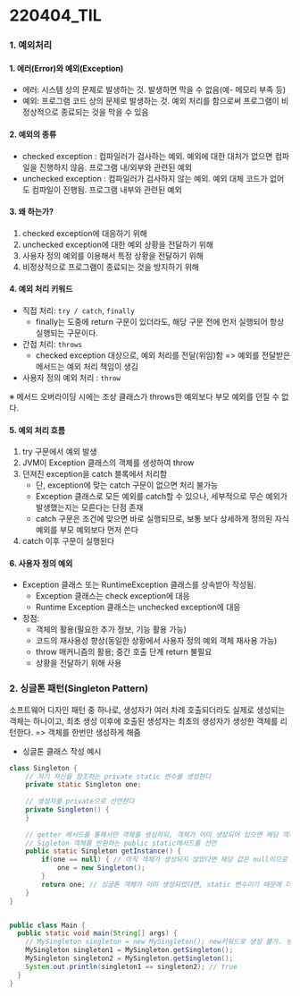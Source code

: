 # 220404_TIL

### 1. 예외처리

#### 1. 에러(Error)와 예외(Exception)

- 에러: 시스템 상의 문제로 발생하는 것. 발생하면 막을 수 없음(예- 메모리 부족 등)
- 예외: 프로그램 코드 상의 문제로 발생하는 것. 예외 처리를 함으로써 프로그램이 비정상적으로 종료되는 것을 막을 수 있음



#### 2. 예외의 종류

- checked exception : 컴파일러가 검사하는 예외. 예외에 대한 대처가 없으면 컴파일을 진행하지 않음. 프로그램 내/외부와 관련된 예외
- unchecked exception : 컴파일러가 검사하지 않는 예외. 예외 대체 코드가 없어도 컴파일이 진행됨. 프로그램 내부와 관련된 예외 



#### 3. 왜 하는가?

1. checked exception에 대응하기 위해
2. unchecked exception에 대한 예외 상황을 전달하기 위해
3. 사용자 정의 예외를 이용해서 특정 상황을 전달하기 위해
4. 비정상적으로 프로그램이 종료되는 것을 방지하기 위해



#### 4. 예외 처리 키워드

- 직접 처리: `try / catch`, `finally`
  - finally는 도중에 return 구문이 있더라도, 해당 구문 전에 먼저 실행되어 항상 실행되는 구문이다.
- 간접 처리: `throws`
  - checked exception 대상으로, 예외 처리를 전달(위임)함 => 예외를 전달받은 메서드는 예외 처리 책임이 생김
- 사용자 정의 예외 처리 : `throw`

※ 메서드 오버라이딩 시에는 조상 클래스가 throws한 예외보다 부모 예외를 던질 수 없다.



#### 5. 예외 처리 흐름

1. try 구문에서 예외 발생
2. JVM이 Exception 클래스의 객체를 생성하여 throw
3. 던져진 exception을 catch 블록에서 처리함
   - 단, exception에 맞는 catch 구문이 없으면 처리 불가능
   - Exception 클래스로 모든 예외를 catch할 수 있으나, 세부적으로 무슨 예외가 발생했는지는 모른다는 단점 존재
   - catch 구문은 조건에 맞으면 바로 실행되므로, 보통 보다 상세하게 정의된 자식 예외를 부모 예외보다 먼저 쓴다
4. catch 이후 구문이 실행된다



#### 6. 사용자 정의 예외

- Exception 클래스 또는 RuntimeException 클래스를 상속받아 작성됨.
  - Exception 클래스는 check exception에 대응
  - Runtime Exception 클래스는 unchecked exception에 대응
- 장점:
  - 객체의 활용(필요한 추가 정보, 기능 활용 가능)
  - 코드의 재사용성 향상(동일한 상황에서 사용자 정의 예외 객체 재사용 가능)
  - throw 매커니즘의 활용; 중간 호출 단계 return 불필요
  - 상황을 전달하기 위해 사용



### 2. 싱글톤 패턴(Singleton Pattern)

소프트웨어 디자인 패턴 중 하나로, 생성자가 여러 차례 호출되더라도 실제로 생성되는 객체는 하나이고, 최초 생성 이후에 호출된 생성자는 최초의 생성자가 생성한 객체를 리턴한다. => 객체를 한번만 생성하게 해줌

- 싱글톤 클래스 작성 예시

```java
class Singleton {
    // 자기 자신을 참조하는 private static 변수를 생성한다
    private static Singleton one;
    
    // 생성자를 private으로 선언한다
    private Singleton() {
    }
    
	// getter 메서드를 통해서만 객체를 생성하되, 객체가 이미 생성되어 있으면 해당 객체를 return한다
    // Sigleton 객체를 반환하는 public static메서드를 선언
    public static Singleton getInstance() {
        if(one == null) { // 아직 객체가 생성되지 않았다면 해당 값은 null이므로 객체를 생성한다.
            one = new Singleton();
        }
        return one; // 싱글톤 객체가 이미 생성되었다면, static 변수이기 때문에 더 이상 null이 아님
    }
}


public class Main {
  public static void main(String[] args) {
    // MySingleton singleton = new MySingleton(); new키워드로 생성 불가. 생성자가 private이기 때문
    MySingleton singleton1 = MySingleton.getSingleton();
    MySingleton singleton2 = MySingleton.getSingleton();
    System.out.println(singleton1 == singleton2); // true
  }  
}
```

